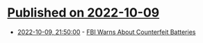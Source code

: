 # [Published on 2022-10-09](index.md)

* [2022-10-09, 21:50:00](https://hardware.slashdot.org/story/22/10/09/2125207/fbi-warns-about-counterfeit-batteries?utm_source=rss1.0mainlinkanon&utm_medium=feed) - [FBI Warns About Counterfeit Batteries](https://hardware.slashdot.org/story/22/10/09/2125207/fbi-warns-about-counterfeit-batteries?utm_source=rss1.0mainlinkanon&utm_medium=feed)
